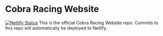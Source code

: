 # Cobra Racing Website
[![Netlify Status](https://api.netlify.com/api/v1/badges/e2b68cc7-cc45-4914-8f90-3e4205adf38f/deploy-status)](https://app.netlify.com/sites/cobraracing/deploys)
This is the official Cobra Racing Website repo. Commits to this repo will automatically be deployed to Netlify.
